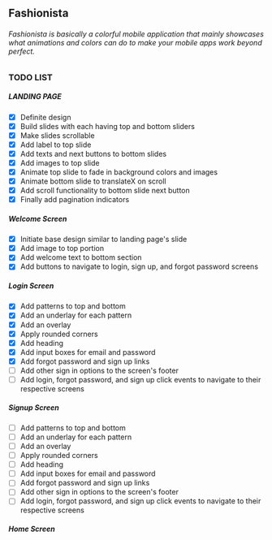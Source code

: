 ## Fashionista

###### Fashionista is basically a colorful mobile application that mainly showcases what animations and colors can do to make your mobile apps work beyond perfect.

### TODO LIST
  ##### LANDING PAGE
  - [x] Definite design
  - [x] Build slides with each having top and bottom sliders
  - [x] Make slides scrollable
  - [x] Add label to top slide
  - [x] Add texts and next buttons to bottom slides
  - [x] Add images to top slide
  - [x] Animate top slide to fade in background colors and images
  - [x] Animate bottom slide to translateX on scroll
  - [x] Add scroll functionality to bottom slide next button
  - [x] Finally add pagination indicators

  ##### Welcome Screen
  - [x] Initiate base design similar to landing page's slide
  - [x] Add image to top portion
  - [x] Add welcome text to bottom section
  - [x] Add buttons to navigate to login, sign up, and forgot password screens

  ##### Login Screen
  - [x] Add patterns to top and bottom
  - [x] Add an underlay for each pattern
  - [x] Add an overlay
  - [x] Apply rounded corners
  - [x] Add heading
  - [x] Add input boxes for email and password
  - [x] Add forgot password and sign up links
  - [ ] Add other sign in options to the screen's footer
  - [ ] Add login, forgot password, and sign up click events to navigate to their respective screens

##### Signup Screen
  - [ ] Add patterns to top and bottom
  - [ ] Add an underlay for each pattern
  - [ ] Add an overlay
  - [ ] Apply rounded corners
  - [ ] Add heading
  - [ ] Add input boxes for email and password
  - [ ] Add forgot password and sign up links
  - [ ] Add other sign in options to the screen's footer
  - [ ] Add login, forgot password, and sign up click events to navigate to their respective screens

##### Home Screen
